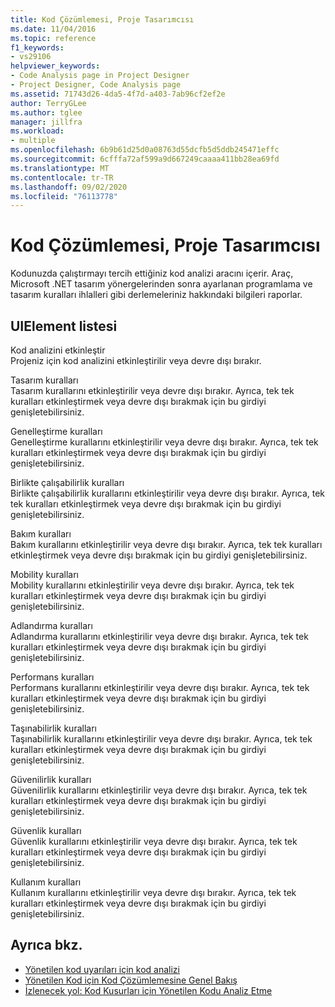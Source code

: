 ```yaml
---
title: Kod Çözümlemesi, Proje Tasarımcısı
ms.date: 11/04/2016
ms.topic: reference
f1_keywords:
- vs29106
helpviewer_keywords:
- Code Analysis page in Project Designer
- Project Designer, Code Analysis page
ms.assetid: 71743d26-4da5-4f7d-a403-7ab96cf2ef2e
author: TerryGLee
ms.author: tglee
manager: jillfra
ms.workload:
- multiple
ms.openlocfilehash: 6b9b61d25d0a08763d55dcfb5d5ddb245471effc
ms.sourcegitcommit: 6cfffa72af599a9d667249caaaa411bb28ea69fd
ms.translationtype: MT
ms.contentlocale: tr-TR
ms.lasthandoff: 09/02/2020
ms.locfileid: "76113778"
---
```

# <a name="code-analysis-project-designer"></a>Kod Çözümlemesi, Proje Tasarımcısı

Kodunuzda çalıştırmayı tercih ettiğiniz kod analizi aracını içerir. Araç, Microsoft .NET tasarım yönergelerinden sonra ayarlanan programlama ve tasarım kuralları ihlalleri gibi derlemeleriniz hakkındaki bilgileri raporlar.

## <a name="uielement-list"></a>UIElement listesi

Kod analizini etkinleştir \
Projeniz için kod analizini etkinleştirilir veya devre dışı bırakır.

Tasarım kuralları \
Tasarım kurallarını etkinleştirilir veya devre dışı bırakır. Ayrıca, tek tek kuralları etkinleştirmek veya devre dışı bırakmak için bu girdiyi genişletebilirsiniz.

Genelleştirme kuralları \
Genelleştirme kurallarını etkinleştirilir veya devre dışı bırakır. Ayrıca, tek tek kuralları etkinleştirmek veya devre dışı bırakmak için bu girdiyi genişletebilirsiniz.

Birlikte çalışabilirlik kuralları \
Birlikte çalışabilirlik kurallarını etkinleştirilir veya devre dışı bırakır. Ayrıca, tek tek kuralları etkinleştirmek veya devre dışı bırakmak için bu girdiyi genişletebilirsiniz.

Bakım kuralları \
Bakım kurallarını etkinleştirilir veya devre dışı bırakır. Ayrıca, tek tek kuralları etkinleştirmek veya devre dışı bırakmak için bu girdiyi genişletebilirsiniz.

Mobility kuralları \
Mobility kurallarını etkinleştirilir veya devre dışı bırakır. Ayrıca, tek tek kuralları etkinleştirmek veya devre dışı bırakmak için bu girdiyi genişletebilirsiniz.

Adlandırma kuralları \
Adlandırma kurallarını etkinleştirilir veya devre dışı bırakır. Ayrıca, tek tek kuralları etkinleştirmek veya devre dışı bırakmak için bu girdiyi genişletebilirsiniz.

Performans kuralları \
Performans kurallarını etkinleştirilir veya devre dışı bırakır. Ayrıca, tek tek kuralları etkinleştirmek veya devre dışı bırakmak için bu girdiyi genişletebilirsiniz.

Taşınabilirlik kuralları \
Taşınabilirlik kurallarını etkinleştirilir veya devre dışı bırakır. Ayrıca, tek tek kuralları etkinleştirmek veya devre dışı bırakmak için bu girdiyi genişletebilirsiniz.

Güvenilirlik kuralları \
Güvenilirlik kurallarını etkinleştirilir veya devre dışı bırakır. Ayrıca, tek tek kuralları etkinleştirmek veya devre dışı bırakmak için bu girdiyi genişletebilirsiniz.

Güvenlik kuralları \
Güvenlik kurallarını etkinleştirilir veya devre dışı bırakır. Ayrıca, tek tek kuralları etkinleştirmek veya devre dışı bırakmak için bu girdiyi genişletebilirsiniz.

Kullanım kuralları \
Kullanım kurallarını etkinleştirilir veya devre dışı bırakır. Ayrıca, tek tek kuralları etkinleştirmek veya devre dışı bırakmak için bu girdiyi genişletebilirsiniz.

## <a name="see-also"></a>Ayrıca bkz.

- [Yönetilen kod uyarıları için kod analizi](../../code-quality/code-analysis-for-managed-code-warnings.md)
- [Yönetilen Kod için Kod Çözümlemesine Genel Bakış](../../code-quality/code-analysis-for-managed-code-overview.md)
- [İzlenecek yol: Kod Kusurları için Yönetilen Kodu Analiz Etme](../../code-quality/walkthrough-analyzing-managed-code-for-code-defects.md)
